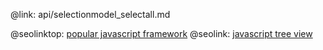 @link: api/selectionmodel_selectall.md

@seolinktop: [popular javascript framework](https://webix.com)
@seolink: [javascript tree view](https://webix.com/widget/tree/)